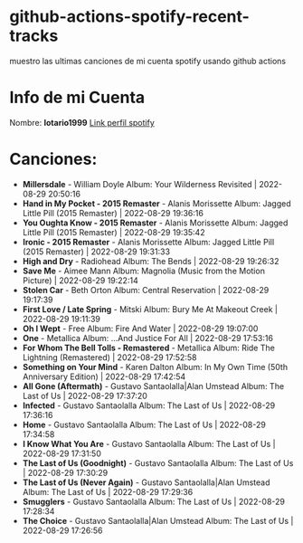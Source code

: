 # github-actions-spotify-recent-tracks
muestro las ultimas canciones de mi cuenta spotify usando github actions
# Info de mi Cuenta
Nombre: **lotario1999**
[Link perfil spotify](https://open.spotify.com/user/lotario1999)
# Canciones:

- **Millersdale** - William Doyle Album: Your Wilderness Revisited | 2022-08-29 20:50:16
- **Hand in My Pocket - 2015 Remaster** - Alanis Morissette Album: Jagged Little Pill (2015 Remaster) | 2022-08-29 19:36:16
- **You Oughta Know - 2015 Remaster** - Alanis Morissette Album: Jagged Little Pill (2015 Remaster) | 2022-08-29 19:35:42
- **Ironic - 2015 Remaster** - Alanis Morissette Album: Jagged Little Pill (2015 Remaster) | 2022-08-29 19:31:33
- **High and Dry** - Radiohead Album: The Bends | 2022-08-29 19:26:32
- **Save Me** - Aimee Mann Album: Magnolia (Music from the Motion Picture) | 2022-08-29 19:22:14
- **Stolen Car** - Beth Orton Album: Central Reservation | 2022-08-29 19:17:39
- **First Love / Late Spring** - Mitski Album: Bury Me At Makeout Creek | 2022-08-29 19:11:39
- **Oh I Wept** - Free Album: Fire And Water | 2022-08-29 19:07:00
- **One** - Metallica Album: ...And Justice For All | 2022-08-29 17:53:16
- **For Whom The Bell Tolls - Remastered** - Metallica Album: Ride The Lightning (Remastered) | 2022-08-29 17:52:58
- **Something on Your Mind** - Karen Dalton Album: In My Own Time (50th Anniversary Edition) | 2022-08-29 17:42:54
- **All Gone (Aftermath)** - Gustavo Santaolalla|Alan Umstead Album: The Last of Us | 2022-08-29 17:37:20
- **Infected** - Gustavo Santaolalla Album: The Last of Us | 2022-08-29 17:36:16
- **Home** - Gustavo Santaolalla Album: The Last of Us | 2022-08-29 17:34:58
- **I Know What You Are** - Gustavo Santaolalla Album: The Last of Us | 2022-08-29 17:31:50
- **The Last of Us (Goodnight)** - Gustavo Santaolalla Album: The Last of Us | 2022-08-29 17:30:29
- **The Last of Us (Never Again)** - Gustavo Santaolalla|Alan Umstead Album: The Last of Us | 2022-08-29 17:29:36
- **Smugglers** - Gustavo Santaolalla Album: The Last of Us | 2022-08-29 17:28:34
- **The Choice** - Gustavo Santaolalla|Alan Umstead Album: The Last of Us | 2022-08-29 17:26:56
